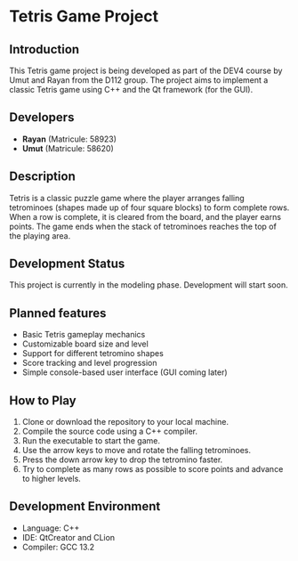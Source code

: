 # Tetris Game Project

## Introduction
This Tetris game project is being developed as part of the DEV4 course by Umut and Rayan from the D112 group. The project aims to implement a classic Tetris game using C++ and the Qt framework (for the GUI).

## Developers
- **Rayan** (Matricule: 58923)
-  **Umut** (Matricule: 58620)

## Description
Tetris is a classic puzzle game where the player arranges falling tetrominoes (shapes made up of four square blocks) to form complete rows. When a row is complete, it is cleared from the board, and the player earns points. The game ends when the stack of tetrominoes reaches the top of the playing area.

## Development Status
This project is currently in the modeling phase. Development will start soon.

## Planned features
- Basic Tetris gameplay mechanics
- Customizable board size and level
- Support for different tetromino shapes
- Score tracking and level progression
- Simple console-based user interface (GUI coming later)

## How to Play
1. Clone or download the repository to your local machine.
2. Compile the source code using a C++ compiler.
3. Run the executable to start the game.
4. Use the arrow keys to move and rotate the falling tetrominoes.
5. Press the down arrow key to drop the tetromino faster.
6. Try to complete as many rows as possible to score points and advance to higher levels.

## Development Environment
- Language: C++
- IDE: QtCreator and CLion
- Compiler: GCC 13.2

